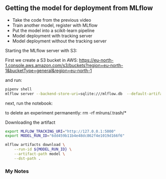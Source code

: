 ## Getting the model for deployment from MLflow

* Take the code from the previous video
* Train another model, register with MLflow
* Put the model into a scikit-learn pipeline
* Model deployment with tracking server
* Model deployment without the tracking server

Starting the MLflow server with S3:

First we create a S3 bucket in AWS: https://eu-north-1.console.aws.amazon.com/s3/buckets?region=eu-north-1&bucketType=general&region=eu-north-1

and run:


```bash
pipenv shell
mlflow server --backend-store-uri=sqlite:///mlflow.db  --default-artifact- root=s3://mlflow-models-ibai/
```
next, run the notebook:

to delete an experiment permanently: rm -rf mlruns/.trash/*

Downloading the artifact

```bash
export MLFLOW_TRACKING_URI="http://127.0.0.1:5000"
export MODEL_RUN_ID="6dd459b11b4e48dc862f4e1019d166f6"

mlflow artifacts download \
    --run-id ${MODEL_RUN_ID} \
    --artifact-path model \
    --dst-path .
```



### My Notes

